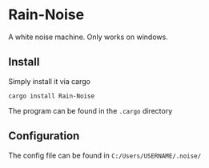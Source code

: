 # Rain-Noise

A white noise machine. Only works on windows.

## Install
Simply install it via cargo
```
cargo install Rain-Noise
```
The program can be found in the `.cargo` directory

## Configuration
The config file can be found in `C:/Users/USERNAME/.noise/`
